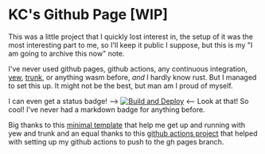 # KC's Github Page [WIP]
This was a little project that I quickly lost interest in, the setup of it was the most interesting part to me, so I'll keep it public I suppose, but this is my "I am going to archive this now" note.

I've never used github pages, github actions, any continuous integration, [yew](https://yew.rs/), [trunk](https://trunkrs.dev/), or anything wasm before, *and* I hardly know rust. But I managed to set this up. It might not be the best, but man am I proud of myself.

I can even get a status badge! --> [![Build and Deploy](https://github.com/KC-plus-plus/KC-plus-plus.github.io/actions/workflows/build_and_deploy.yml/badge.svg)](https://github.com/KC-plus-plus/KC-plus-plus.github.io/actions/workflows/build_and_deploy.yml) <-- Look at that! So cool! I've never had a markdown badge for anything before.

Big thanks to this [minimal template](https://github.com/yewstack/yew-trunk-minimal-template) that help me get up and running with yew and trunk and an equal thanks to this [github actions project](https://github.com/JamesIves/github-pages-deploy-action) that helped with setting up my github actions to push to the gh pages branch.
